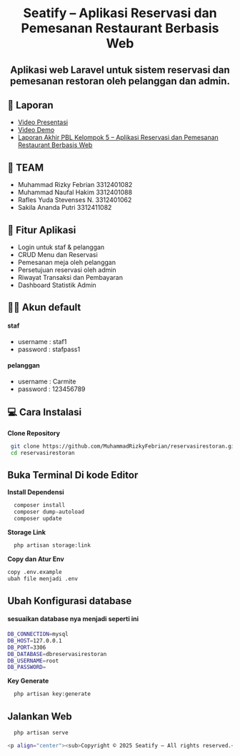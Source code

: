 <h1 align="center">Seatify – Aplikasi Reservasi dan Pemesanan Restaurant Berbasis Web </h1>

<h2 align="center">Aplikasi web Laravel untuk sistem reservasi dan pemesanan restoran oleh pelanggan dan admin.</h2>

## 📄 Laporan 
- [Video Presentasi](https://youtu.be/KJ2iPufUeM4?si=1o57Jr1a8oVXY0tG)
- [Video Demo](https://youtu.be/6wJOj5lO4ig)
- [Laporan Akhir PBL Kelompok 5 – Aplikasi Reservasi dan Pemesanan Restaurant Berbasis Web](LaporanAAS_Kel5_IF2C_Pagi.pdf)

## 👥 TEAM 

- Muhammad Rizky Febrian 3312401082
- Muhammad Naufal Hakim 3312401088
- Rafles Yuda Stevenses N. 3312401062
- Sakila Ananda Putri 3312411082

## 📌 Fitur Aplikasi

- Login untuk staf & pelanggan
- CRUD Menu dan Reservasi
- Pemesanan meja oleh pelanggan
- Persetujuan reservasi oleh admin
- Riwayat Transaksi dan Pembayaran
- Dashboard Statistik Admin

## 🧑‍💻 Akun default
#### staf

- username : staf1
- password : stafpass1

#### pelanggan

- username : Carmite
- password : 123456789

## 💻 Cara Instalasi

 **Clone Repository**
   ```bash
    git clone https://github.com/MuhammadRizkyFebrian/reservasirestoran.git
    cd reservasirestoran
   ```

   ## Buka Terminal Di kode Editor

**Install Dependensi**
  ```bash
    composer install
    composer dump-autoload
    composer update
   ```
**Storage Link**
```bash
  php artisan storage:link
```

**Copy dan Atur Env**
  ```bash
  copy .env.example 
  ubah file menjadi .env
   ```
## Ubah Konfigurasi database
#### sesuaikan database nya menjadi seperti ini
```bash
DB_CONNECTION=mysql
DB_HOST=127.0.0.1
DB_PORT=3306
DB_DATABASE=dbreservasirestoran
DB_USERNAME=root
DB_PASSWORD=
```
**Key Generate**
```bash
  php artisan key:generate
```
## Jalankan Web
```bash
  php artisan serve

<p align="center"><sub>Copyright © 2025 Seatify – All rights reserved.</sub></p>